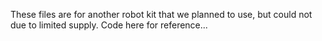 These files are for another robot kit that we planned to use, but could not due to limited supply. Code here for reference...
